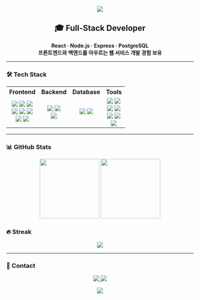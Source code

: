 <p align="center">
  <img src="https://capsule-render.vercel.app/api?type=waving&color=0:0f9b0f,100:38ef7d&height=200&section=header&text=SeJun's%20GitHub&fontSize=45&fontColor=ffffff&animation=fadeIn" />
</p>


<div align="center">

## 🎓 Full-Stack Developer
**React · Node.js · Express · PostgreSQL**  
**프론트엔드와 백엔드를 아우르는 웹 서비스 개발 경험 보유**

</div>

---

### 🛠️ Tech Stack
<p align="center">
  <table>
    <tr>
      <th align="center">Frontend</th>
      <th align="center">Backend</th>
      <th align="center">Database</th>
      <th align="center">Tools</th>
    </tr>
    <tr align="center">
      <td>
        <img src="https://img.shields.io/badge/TypeScript-3178C6?style=for-the-badge&logo=typescript&logoColor=white"/>
        <img src="https://img.shields.io/badge/React-61DAFB?style=for-the-badge&logo=react&logoColor=black"/>
        <img src="https://img.shields.io/badge/Next.js-000000?style=for-the-badge&logo=nextdotjs&logoColor=white"/>
        <br/>
        <img src="https://img.shields.io/badge/JavaScript-F7DF1E?style=for-the-badge&logo=javascript&logoColor=black"/>
        <img src="https://img.shields.io/badge/HTML5-E34F26?style=for-the-badge&logo=html5&logoColor=white"/>
        <img src="https://img.shields.io/badge/CSS3-1572B6?style=for-the-badge&logo=css3&logoColor=white"/>
        <br/>
        <img src="https://img.shields.io/badge/Sass-CC6699?style=for-the-badge&logo=sass&logoColor=white"/>
        <img src="https://img.shields.io/badge/Tailwind_CSS-06B6D4?style=for-the-badge&logo=tailwindcss&logoColor=white"/>
      </td>
      <td>
        <img src="https://img.shields.io/badge/Node.js-339933?style=for-the-badge&logo=node.js&logoColor=white"/>
        <img src="https://img.shields.io/badge/Express-000000?style=for-the-badge&logo=express&logoColor=white"/>
        <br/>
        <img src="https://img.shields.io/badge/Prisma-2D3748?style=for-the-badge&logo=prisma&logoColor=white"/>
      </td>
      <td>
        <img src="https://img.shields.io/badge/PostgreSQL-4169E1?style=for-the-badge&logo=postgresql&logoColor=white"/>
        <img src="https://img.shields.io/badge/MySQL-4479A1?style=for-the-badge&logo=mysql&logoColor=white"/>
      </td>
      <td>
        <img src="https://img.shields.io/badge/Git-F05032?style=for-the-badge&logo=git&logoColor=white"/>
        <img src="https://img.shields.io/badge/GitHub-181717?style=for-the-badge&logo=github&logoColor=white"/>
        <br/>
        <img src="https://img.shields.io/badge/Docker-2496ED?style=for-the-badge&logo=docker&logoColor=white"/>
        <img src="https://img.shields.io/badge/Vercel-000000?style=for-the-badge&logo=vercel&logoColor=white"/>
        <br/>
        <img src="https://img.shields.io/badge/Notion-000000?style=for-the-badge&logo=notion&logoColor=white"/>
        <img src="https://img.shields.io/badge/Discord-5865F2?style=for-the-badge&logo=discord&logoColor=white"/>
        <br/>
        <img src="https://img.shields.io/badge/Visual_Studio_Code-007ACC?style=for-the-badge&logo=visualstudiocode&logoColor=white"/>
      </td>
    </tr>
  </table>
</p>


---

### 📊 GitHub Stats
<div align="center">
  <img src="https://github-readme-stats.vercel.app/api?username=YSJ0228&show_icons=true&theme=tokyonight&hide_border=true&border_radius=10" height="160"/>
  <img src="https://github-readme-stats.vercel.app/api/top-langs/?username=YSJ0228&layout=compact&theme=tokyonight&hide_border=true&border_radius=10" height="160"/>
</div>

### 🔥 Streak
<p align="center">
<img src="https://github-readme-streak-stats.herokuapp.com?user=YSJ0228&theme=tokyonight&hide_border=true&ring=38ef7d&background=0d1117"/>
</p>

---

### 💬 Contact
<p align="center">
  <a href="mailto:your.email@example.com">
    <img src="https://img.shields.io/badge/Gmail-EA4335?style=for-the-badge&logo=gmail&logoColor=white" />
  </a>
  <a href="https://your-notion-link">
    <img src="https://img.shields.io/badge/Notion-000000?style=for-the-badge&logo=notion&logoColor=white" />
  </a>
</p>

<p align="center">
  <img src="https://capsule-render.vercel.app/api?type=waving&color=0:0f9b0f,100:38ef7d&height=200&section=footer"/>
</p>
